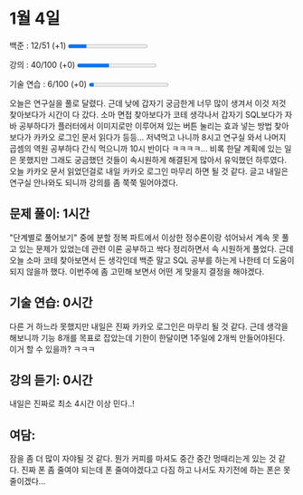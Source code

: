 1월 4일
=
백준 : 12/51 (+1) 
<progress value="12" max="51"></progress>

강의 : 40/100 (+0)
<progress value="40" max="100"></progress>

기술 연습 : 6/100 (+0)
<progress value="6" max="100"></progress>

오늘은 연구실을 풀로 달렸다. 근데 낮에 갑자기 궁금한게 너무 많이 생겨서 이것 저것 찾아보다가 시간이 다 갔다. 소마 면접 찾아보다가 코테 생각나서 갑자기 SQL보다가 자바 공부하다가 플러터에서 이미지로만 이루어져 있는 버튼 눌리는 효과 넣는 방법 찾아보다가 카카오 로그인 문서 읽다가 등등... 저녁먹고 나니까 8시고 연구실 와서 나머지 곱셈의 역원 공부하다 간식 먹으니까 10시 반이다 ㅋㅋㅋㅋ... 비록 한달 계획에 있는 일은 못했지만 그래도 궁금했던 것들이 속시원하게 해결된게 많아서 유익했던 하루였다. 오늘 카카오 문서 읽었던걸로 내일 카카오 로그인 마무리 하면 될 것 같다. 글고 내일은 연구실 안나와도 되니까 강의를 좀 쭉쭉 밀어야겠다.

## 문제 풀이: 1시간 
"단계별로 풀어보기" 중에 분할 정복 파트에서 이상한 정수론이랑 섞어놔서 계속 못 풀고 있는 문제가 있었는데 관련 이론 공부하고 싹다 정리하면서 속 시원하게 풀었다. 근데 오늘 소마 코테 찾아보면서 든 생각인데 백준 말고 SQL 공부를 하는게 나한테 더 도움이 되지 않을까 했다. 이번주에 좀 고민해 보면서 어떤 게 맞을지 결정을 해야겠다.

## 기술 연습: 0시간
다른 거 하느라 못했지만 내일은 진짜 카카오 로그인은 마무리 될 것 같다. 근데 생각을 해보니까 기능 8개를 목표로 잡았는데 기한이 한달이면 1주일에 2개씩 만들어야된다. 이거 할 수 있을까? ㅋㅋㅋ

## 강의 듣기: 0시간
내일은 진짜로 최소 4시간 이상 민다..!

## 여담:
잠을 좀 더 많이 자야될 것 같다. 뭔가 커피를 마셔도 중간 중간 멍때리는게 있는 것 같다. 진짜 폰 좀 줄여야 되는데 폰 줄여야겠다고 다짐 하고 나서도 자기전에 하는 폰은 못 줄이겠다...